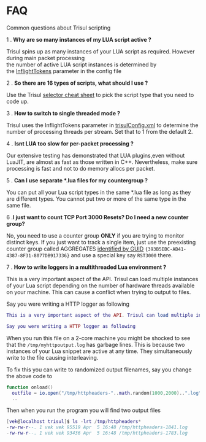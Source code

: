 # FAQ

Common questions about Trisul scripting

1 . **Why are so many instances of my LUA script active  ?**

Trisul spins up as many instances of your LUA script as required. However during main packet processing  
the number of active LUA script instances is determined by the [InflightTokens](/docs/ref/trisulconfig#tuning) parameter in the config file

2 . **So there are 16 types of scripts, what should I use ?**

Use the Trisul [selector cheat sheet](/docs/lua/selector) to pick the script type that you need to code up.

3 . **How to switch to single threaded mode ?**

Trisul uses the InflightTokens parameter in [trisulConfig.xml](/docs/ref/trisulconfig#tuning) to determine the number of processing threads per stream. Set that to 1 from the default 2.

4 . **Isnt LUA too slow for per-packet processing ?**

Our extensive testing has demonstrated that LUA plugins,even without LuaJIT, are almost as fast as those written in C++. Nevertheless, make sure processing is fast and not to do memory allocs per packet.

5 . **Can I use separate  \*\.lua files for my countergroup ?**

You can put all your Lua script types in the same *.lua file as long as they are different types. You cannot put two or more of the same type in the same file.

6 .**I just want to count TCP Port 3000 Resets? Do I need a new counter group?**

No, you need to use a counter group **ONLY** if you are trying to monitor distinct keys. If you just want to track a single item, just use the preexisting counter group called AGGREGATES [identified by GUID](/docs/ref/guid) `{393B5EBC-AB41-4387-8F31-8077DB917336}` and use a special key say `RST3000` there.

7 . **How to write loggers in a multithreaded Lua environment ?**

This is a very important aspect of the API. Trisul can load multiple instances of your Lua script depending on the number of hardware threads available on your machine. This can cause a conflict when trying to output to files.

Say you were writing a HTTP logger as following

```lua
This is a very important aspect of the API. Trisul can load multiple instances of your Lua script depending on the number of hardware threads available on your machine. This can cause a conflict when trying to output to files.

Say you were writing a HTTP logger as following
```

When you run this file on a 2-core machine you might be shocked to see that the `/tmp/myhttpoutput.log` has garbage lines. This is because two instances of your Lua snippet are active at any time. They simultaneously write to the file causing interleaving.

To fix this you can write to randomized output filenames, say you change the above code to

```lua
function onload()
  outfile = io.open("/tmp/httpheaders-"..math.random(1000,2000)..".log")
  ..
```

Then when you run the program you will find two output files

```lua
[vek@localhost trisul]$ ls -lrt /tmp/httpheaders*
-rw-rw-r--. 1 vek vek 95519 Apr  5 16:48 /tmp/httpheaders-1841.log
-rw-rw-r--. 1 vek vek 93436 Apr  5 16:48 /tmp/httpheaders-1783.log
```
